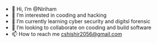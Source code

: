 - 👋 Hi, I’m @Niriham
- 👀 I’m interested in cooding and hacking
- 🌱 I’m currently learning cyber security and digitsl forensic
- 💞️ I’m looking to collaborate on cooding and build software
- 📫 How to reach me cshishir2056@gmail.com

<!---
Niriham/Niriham is a ✨ special ✨ repository because its `README.md` (this file) appears on your GitHub profile.
You can click the Preview link to take a look at your changes.
--->
